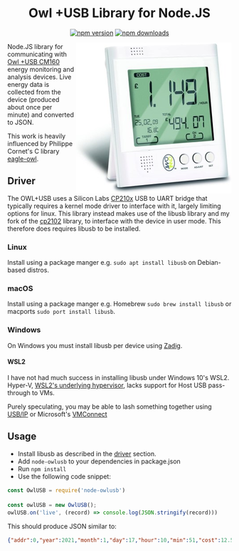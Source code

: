 <span align="center">

# Owl +USB Library for Node.JS

<a href="https://www.npmjs.com/package/node-owlusb"><img title="npm version" src="https://badgen.net/npm/v/node-owlusb" ></a>
<a href="https://www.npmjs.com/package/node-owlusb"><img title="npm downloads" src="https://badgen.net/npm/dt/node-owlusb" ></a>

</span>

<img src="https://github.com/simonarnell/node-owlusb/blob/resources/owl.jpg" align="right" alt="owl">

Node.JS library for communicating with [Owl +USB CM160](https://www.theowl.com/index.php/energy-monitors/standalone-monitors/owl-usb/) energy monitoring and analysis devices. Live energy data is collected from the device (produced about once per minute) and converted to JSON.

This work is heavily influenced by Philippe Cornet's C library [eagle-owl](https://github.com/cornetp/eagle-owl).

## Driver

The OWL+USB uses a Silicon Labs [CP210x](https://www.silabs.com/interface/usb-bridges/classic/device.cp2102) USB to UART bridge that typically requires a kernel mode driver to interface with it, largely limiting options for linux. This library instead makes use of the libusb library and my fork of the [cp2102](https://github.com/simonarnell/cp2102) library, to interface with the device in user mode. This therefore does requires libusb to be installed.

### Linux

Install using a package manger e.g. `sudo apt install libusb` on Debian-based distros.

### macOS

Install using a package manger e.g. Homebrew `sudo brew install libusb` or macports `sudo port install libusb`.

### Windows 

On Windows you must install libusb per device using [Zadig](https://zadig.akeo.ie/).

#### WSL2

I have not had much success in installing libusb under Windows 10's WSL2. Hyper-V, [WSL2's underlying hypervisor](https://docs.microsoft.com/en-us/windows/wsl/wsl2-faq), lacks support for Host USB pass-through to VMs.

Purely speculating, you may be able to lash something together using [USB/IP](http://usbip.sourceforge.net) or Microsoft's [VMConnect](https://docs.microsoft.com/en-us/windows-server/virtualization/hyper-v/learn-more/hyper-v-virtual-machine-connect)

## Usage

- Install libusb as described in the [driver](#driver) section.
- Add `node-owlusb` to your dependencies in package.json
- Run `npm install` 
- Use the following code snippet:
```javascript
const OwlUSB = require('node-owlusb')

const owlUSB = new OwlUSB();
owlUSB.on('live', (record) => console.log(JSON.stringify(record)))
```

This should produce JSON similar to:
```json
{"addr":0,"year":2021,"month":1,"day":17,"hour":10,"min":51,"cost":12.50,"amps":1.899,"watts":435,"ah":0.03,"wh":7.25,"isLiveData":true}
```
